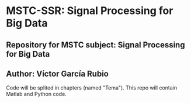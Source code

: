 # MSTC-SSR: Signal Processing for Big Data
## Repository for MSTC subject: Signal Processing for Big Data
## Author: Víctor García Rubio
Code will be splited in chapters (named "Tema").
This repo will contain Matlab and Python code.
